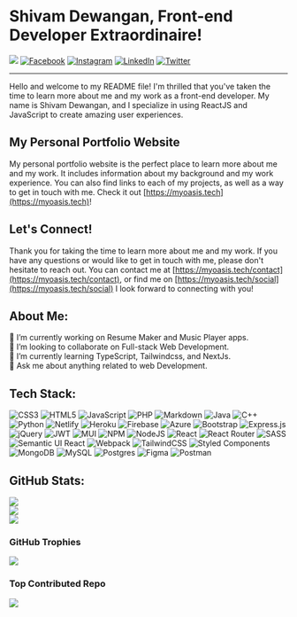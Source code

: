 # Shivam Dewangan, Front-end Developer Extraordinaire!

[![](https://visitcount.itsvg.in/api?id=shivamdevs&icon=6&color=6)](https://visitcount.itsvg.in) [![Facebook](https://img.shields.io/badge/Facebook-%231877F2.svg?logo=Facebook&logoColor=white)](https://facebook.com/shivamdewangan08) [![Instagram](https://img.shields.io/badge/Instagram-%23E4405F.svg?logo=Instagram&logoColor=white)](https://instagram.com/shivamdewangan08) [![LinkedIn](https://img.shields.io/badge/LinkedIn-%230077B5.svg?logo=linkedin&logoColor=white)](https://linkedin.com/in/shivamdewangan) [![Twitter](https://img.shields.io/badge/Twitter-%231DA1F2.svg?logo=Twitter&logoColor=white)](https://twitter.com/shivam0dewangan) 

---

Hello and welcome to my README file! I'm thrilled that you've taken the time to learn more about me and my work as a front-end developer. My name is Shivam Dewangan, and I specialize in using ReactJS and JavaScript to create amazing user experiences.

## My Personal Portfolio Website

My personal portfolio website is the perfect place to learn more about me and my work. It includes information about my background and my work experience. You can also find links to each of my projects, as well as a way to get in touch with me. Check it out [https://myoasis.tech](https://myoasis.tech)!

## Let's Connect!

Thank you for taking the time to learn more about me and my work. If you have any questions or would like to get in touch with me, please don't hesitate to reach out. You can contact me at [https://myoasis.tech/contact](https://myoasis.tech/contact), or find me on [https://myoasis.tech/social](https://myoasis.tech/social) I look forward to connecting with you!


## About Me:
🔭 I’m currently working on Resume Maker and Music Player apps.<br>👯 I’m looking to collaborate on Full-stack Web Development.<br>🌱 I’m currently learning TypeScript, Tailwindcss, and NextJs.<br>💬 Ask me about anything related to web Development.

## Tech Stack:
![CSS3](https://img.shields.io/badge/css3-%231572B6.svg?style=flat&logo=css3&logoColor=white) ![HTML5](https://img.shields.io/badge/html5-%23E34F26.svg?style=flat&logo=html5&logoColor=white) ![JavaScript](https://img.shields.io/badge/javascript-%23323330.svg?style=flat&logo=javascript&logoColor=%23F7DF1E) ![PHP](https://img.shields.io/badge/php-%23777BB4.svg?style=flat&logo=php&logoColor=white) ![Markdown](https://img.shields.io/badge/markdown-%23000000.svg?style=flat&logo=markdown&logoColor=white) ![Java](https://img.shields.io/badge/java-%23ED8B00.svg?style=flat&logo=java&logoColor=white) ![C++](https://img.shields.io/badge/c++-%2300599C.svg?style=flat&logo=c%2B%2B&logoColor=white) ![Python](https://img.shields.io/badge/python-3670A0?style=flat&logo=python&logoColor=ffdd54) ![Netlify](https://img.shields.io/badge/netlify-%23000000.svg?style=flat&logo=netlify&logoColor=#00C7B7) ![Heroku](https://img.shields.io/badge/heroku-%23430098.svg?style=flat&logo=heroku&logoColor=white) ![Firebase](https://img.shields.io/badge/firebase-%23039BE5.svg?style=flat&logo=firebase) ![Azure](https://img.shields.io/badge/azure-%230072C6.svg?style=flat&logo=azure-devops&logoColor=white) ![Bootstrap](https://img.shields.io/badge/bootstrap-%23563D7C.svg?style=flat&logo=bootstrap&logoColor=white) ![Express.js](https://img.shields.io/badge/express.js-%23404d59.svg?style=flat&logo=express&logoColor=%2361DAFB) ![jQuery](https://img.shields.io/badge/jquery-%230769AD.svg?style=flat&logo=jquery&logoColor=white) ![JWT](https://img.shields.io/badge/JWT-black?style=flat&logo=JSON%20web%20tokens) ![MUI](https://img.shields.io/badge/MUI-%230081CB.svg?style=flat&logo=material-ui&logoColor=white) ![NPM](https://img.shields.io/badge/NPM-%23000000.svg?style=flat&logo=npm&logoColor=white) ![NodeJS](https://img.shields.io/badge/node.js-6DA55F?style=flat&logo=node.js&logoColor=white) ![React](https://img.shields.io/badge/react-%2320232a.svg?style=flat&logo=react&logoColor=%2361DAFB) ![React Router](https://img.shields.io/badge/React_Router-CA4245?style=flat&logo=react-router&logoColor=white) ![SASS](https://img.shields.io/badge/SASS-hotpink.svg?style=flat&logo=SASS&logoColor=white) ![Semantic UI React](https://img.shields.io/badge/Semantic%20UI%20React-%2335BDB2.svg?style=flat&logo=SemanticUIReact&logoColor=white) ![Webpack](https://img.shields.io/badge/webpack-%238DD6F9.svg?style=flat&logo=webpack&logoColor=black) ![TailwindCSS](https://img.shields.io/badge/tailwindcss-%2338B2AC.svg?style=flat&logo=tailwind-css&logoColor=white) ![Styled Components](https://img.shields.io/badge/styled--components-DB7093?style=flat&logo=styled-components&logoColor=white) ![MongoDB](https://img.shields.io/badge/MongoDB-%234ea94b.svg?style=flat&logo=mongodb&logoColor=white) ![MySQL](https://img.shields.io/badge/mysql-%2300f.svg?style=flat&logo=mysql&logoColor=white) ![Postgres](https://img.shields.io/badge/postgres-%23316192.svg?style=flat&logo=postgresql&logoColor=white) 	![Figma](https://img.shields.io/badge/figma-%23F24E1E.svg?style=flat&logo=figma&logoColor=white) ![Postman](https://img.shields.io/badge/Postman-FF6C37?style=flat&logo=postman&logoColor=white)


## GitHub Stats:

![](https://github-readme-stats.vercel.app/api?username=shivamdevs&theme=radical&hide_border=false&include_all_commits=true&count_private=true)<br/>
![](https://github-readme-streak-stats.herokuapp.com/?user=shivamdevs&theme=radical&hide_border=false)<br/>
![](https://github-readme-stats.vercel.app/api/top-langs/?username=shivamdevs&theme=radical&hide_border=false&include_all_commits=true&count_private=true&layout=compact)

### GitHub Trophies

![](https://github-profile-trophy.vercel.app/?username=shivamdevs&theme=radical&no-frame=false&no-bg=false&margin-w=4)


### Top Contributed Repo

![](https://github-contributor-stats.vercel.app/api?username=shivamdevs&limit=5&theme=radical&combine_all_yearly_contributions=true)
